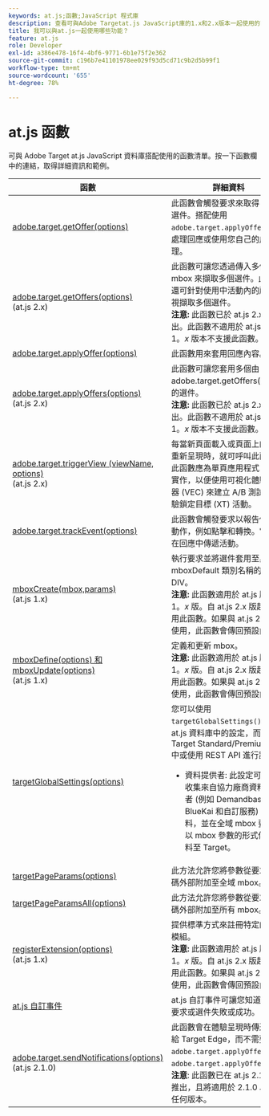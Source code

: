 ```yaml
---
keywords: at.js;函數;JavaScript 程式庫
description: 查看可與Adobe Targetat.js JavaScript庫的1.x和2.x版本一起使用的函式清單。
title: 我可以與at.js一起使用哪些功能？
feature: at.js
role: Developer
exl-id: a386e478-16f4-4bf6-9771-6b1e75f2e362
source-git-commit: c196b7e41101978ee029f93d5cd71c9b2d5b99f1
workflow-type: tm+mt
source-wordcount: '655'
ht-degree: 78%

---
```


# at.js 函數

可與 Adobe Target at.js JavaScript 資料庫搭配使用的函數清單。按一下函數欄中的連結，取得詳細資訊和範例。

| 函數 | 詳細資料 |
| --- | --- | 
| [adobe.target.getOffer(options)](https://developer.adobe.com/target/implement/client-side/atjs/atjs-functions/adobe-target-getoffer/) | 此函數會觸發要求來取得 Target 選件。搭配使用 `adobe.target.applyOffer()` 來處理回應或使用您自己的成功處理。 |
| [adobe.target.getOffers(options)](https://developer.adobe.com/target/implement/client-side/atjs/atjs-functions/adobe-target-getoffers-atjs-2/)<br>(at.js 2.x) | 此函數可讓您透過傳入多個 mbox 來擷取多個選件。此外，還可針對使用中活動內的所有檢視擷取多個選件。<br>**注意:** 此函數已於 at.js 2.x 推出。此函數不適用於 at.js 版本 1。*x* 版本不支援此函數。 |
| [adobe.target.applyOffer(options)](https://developer.adobe.com/target/implement/client-side/atjs/atjs-functions/adobe-target-applyoffer/) | 此函數用來套用回應內容。 |
| [adobe.target.applyOffers(options)](https://developer.adobe.com/target/implement/client-side/atjs/atjs-functions/adobe-target-applyoffers-atjs-2/)<br>(at.js 2.x) | 此函數可讓您套用多個由 adobe.target.getOffers() 擷取的選件。<br>**注意:** 此函數已於 at.js 2.x 推出。此函數不適用於 at.js 版本 1。*x* 版本不支援此函數。 |
| [adobe.target.triggerView (viewName, options)](https://developer.adobe.com/target/implement/client-side/atjs/atjs-functions/adobe-target-triggerview-atjs-2/)<br>(at.js 2.x) | 每當新頁面載入或頁面上的元件重新呈現時，就可呼叫此函數。<br> 此函數應為單頁應用程式 (SPA) 實作，以便使用可視化體驗撰寫器 (VEC) 來建立 A/B 測試和體驗鎖定目標 (XT) 活動。 |
| [adobe.target.trackEvent(options)](https://developer.adobe.com/target/implement/client-side/atjs/atjs-functions/adobe-target-trackevent/) | 此函數會觸發要求以報告使用者動作，例如點擊和轉換。它不會在回應中傳遞活動。 |
| [mboxCreate(mbox,params)](https://developer.adobe.com/target/implement/client-side/atjs/atjs-functions/mboxcreate-atjs/)<br>(at.js 1.x) | 執行要求並將選件套用至具有 mboxDefault 類別名稱的最接近 DIV。<br>**注意:** 此函數適用於 at.js 版本 1。*x* 版。自 at.js 2.x 版起已棄用此函數。如果與 at.js 2.x 搭配使用，此函數會傳回預設內容。 |
| [mboxDefine(options) 和 mboxUpdate(options)](https://developer.adobe.com/target/implement/client-side/atjs/atjs-functions/mboxdefine-mboxupdate-atjs-1x/)<br>(at.js 1.x) | 定義和更新 mbox。<br>**注意:** 此函數適用於 at.js 版本 1。*x* 版。自 at.js 2.x 版起已棄用此函數。如果與 at.js 2.x 搭配使用，此函數會傳回預設內容。 |
| [targetGlobalSettings(options)](https://developer.adobe.com/target/implement/client-side/atjs/atjs-functions/targetglobalsettings/) | 您可以使用 `targetGlobalSettings()` 覆寫 at.js 資料庫中的設定，而非在 Target Standard/Premium UI 中或使用 REST API 進行設定。<ul><li>資料提供者: 此設定可讓客戶收集來自協力廠商資料提供者 (例如 Demandbase、BlueKai 和自訂服務) 的資料，並在全域 mbox 要求中以 mbox 參數的形式傳遞資料至 Target。</li></ul> |
| [targetPageParams(options)](https://developer.adobe.com/target/implement/client-side/atjs/atjs-functions/targetpageparams/) | 此方法允許您將參數從要求程式碼外部附加至全域 mbox。 |
| [targetPageParamsAll(options)](https://developer.adobe.com/target/implement/client-side/atjs/atjs-functions/targetpageparamsall/) | 此方法允許您將參數從要求程式碼外部附加至所有 mbox。 |
| [registerExtension(options)](https://developer.adobe.com/target/implement/client-side/atjs/atjs-functions/registerextension-atjs-1x/)<br>(at.js 1.x) | 提供標準方式來註冊特定的延伸模組。<br>**注意:** 此函數適用於 at.js 版本 1。*x* 版。自 at.js 2.x 版起已棄用此函數。如果與 at.js 2.x 搭配使用，此函數會傳回預設內容。 |
| [at.js 自訂事件](https://developer.adobe.com/target/implement/client-side/atjs/atjs-functions/atjs-custom-events/) | at.js 自訂事件可讓您知道 mbox 要求或選件失敗或成功。 |
| [adobe.target.sendNotifications(options)](https://developer.adobe.com/target/implement/client-side/atjs/atjs-functions/adobe-target-sendnotifications-atjs-21/)<br>(at.js 2.1.0) | 此函數會在體驗呈現時傳送通知給 Target Edge，而不需要使用 `adobe.target.applyOffer()` 或 `adobe.target.applyOffers()`。<br>**注意**: 此函數已在 at.js 2.1.0 中推出，且將適用於 2.1.0 以上的任何版本。 |
